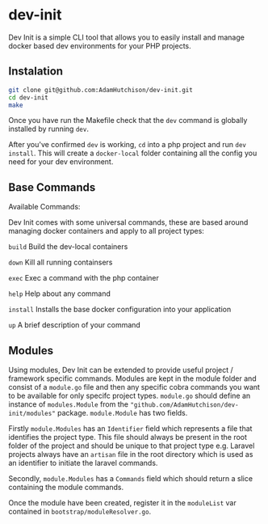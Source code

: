 # dev-init

Dev Init is a simple CLI tool that allows you to easily install and manage docker based dev environments for your PHP projects.

## Instalation

```bash
git clone git@github.com:AdamHutchison/dev-init.git
cd dev-init
make
```
Once you have run the Makefile check that the `dev` command is globally installed by running `dev`.

After you've confirmed `dev` is working, `cd` into a php project and run `dev install`. This will create a `docker-local` folder containing all the config you need for your dev environment.

## Base Commands

Available Commands:

Dev Init comes with some universal commands, these are based around managing docker containers and apply to all project types:

`build`       Build the dev-local containers

`down`        Kill all running containsers

`exec`        Exec a command with the php container

`help`        Help about any command

`install`     Installs the base docker configuration into your application

`up`         A brief description of your command

## Modules

Using modules, Dev Init can be extended to provide useful project / framework specific commands. Modules are kept in the module folder and consist of a `module.go` file and then any specific cobra commands you want to be available for only specifc project types. `module.go` should define an instance of `modules.Module` from the `"github.com/AdamHutchison/dev-init/modules"` package. `module.Module` has two fields.


Firstly `module.Modules` has an `Identifier` field which represents a file that identifies the project type. This file should always be present in the root folder of the project and should be unique to that project type e.g. Laravel projects always have an `artisan` file in the root directory which is used as an identifier to initiate the laravel commands. 


Secondly, `module.Modules` has a `Commands` field which should return a slice containing the module commands.


Once the module have been created, register it in the `moduleList` var contained in `bootstrap/moduleResolver.go`.
